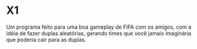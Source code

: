 #  X1 
Um programa feito para uma boa gameplay de FIFA com os amigos, com a idéia de fazer duplas aleatórias, gerando times que você jamais imaginária que poderia cair para as duplas.
